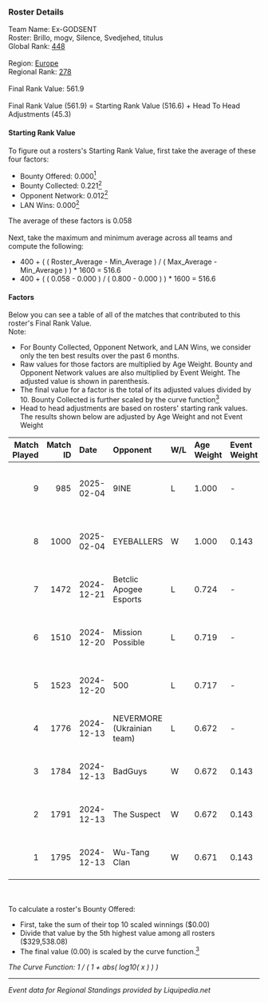 ### Roster Details<br />
Team Name: Ex-GODSENT<br />
Roster: Brillo, mogv, Silence, Svedjehed, titulus<br />
Global Rank: [448](../standings_global.md)<br />
<br />
Region: [Europe]( ../standings_europe.md)<br />
Regional Rank: [278]( ../standings_europe.md)<br />
<br />
Final Rank Value:  561.9<br />
<br />
Final Rank Value (561.9) = Starting Rank Value (516.6) + Head To Head Adjustments (45.3)<br />

#### Starting Rank Value<br />
To figure out a rosters's Starting Rank Value, first take the average of these four factors:<br />
- Bounty Offered: 0.000[<sup>1</sup>](#table2)
- Bounty Collected: 0.221[<sup>2</sup>](#table1)
- Opponent Network: 0.012[<sup>2</sup>](#table1)
- LAN Wins: 0.000[<sup>2</sup>](#table1)

The average of these factors is 0.058<br />
<br />
Next, take the maximum and minimum average across all teams and compute the following:<br />
- 400 + ( ( Roster_Average - Min_Average ) / ( Max_Average - Min_Average ) ) * 1600 = 516.6
- 400 + ( ( 0.058 - 0.000 ) / ( 0.800 - 0.000 ) ) * 1600 = 516.6


#### Factors<br />
Below you can see a table of all of the matches that contributed to this roster's Final Rank Value.<br />
Note:<br />

- For Bounty Collected, Opponent Network, and LAN Wins, we consider only the ten best results over the past 6 months.
- Raw values for those factors are multiplied by Age Weight. Bounty and Opponent Network values are also multiplied by Event Weight. The adjusted value is shown in parenthesis.
- The final value for a factor is the total of its adjusted values divided by 10. Bounty Collected is further scaled by the curve function[<sup>3</sup>](#curveFunction)
- Head to head adjustments are based on rosters' starting rank values. The results shown below are adjusted by Age Weight and not Event Weight
<span id="table1"></span><br />


| Match Played | Match ID | Date       | Opponent                   | W/L | Age Weight | Event Weight | Bounty Collected | Opponent Network | LAN Wins  | H2H Adj. | Roster                                    |
| -: | -: | :- | :- | :- | :- | :- | :- | :- | :- | -: | :- |
|            9 |      985 | 2025-02-04 | 9INE                       | L   | 1.000      | -            | -                | -                | -         |    -3.24 | Brillo, mogv, Silence, Svedjehed, titulus |
|            8 |     1000 | 2025-02-04 | EYEBALLERS                 | W   | 1.000      | 0.143        | 0.019 (0.003)    | 0.350 (0.050)    | 0 (0.000) |    25.79 | Brillo, mogv, Silence, Svedjehed, titulus |
|            7 |     1472 | 2024-12-21 | Betclic Apogee Esports     | L   | 0.724      | -            | -                | -                | -         |    -3.25 | Brillo, mogv, Silence, TIM, tvs           |
|            6 |     1510 | 2024-12-20 | Mission Possible           | L   | 0.719      | -            | -                | -                | -         |   -11.40 | Brillo, mogv, robiin, Silence, tvs        |
|            5 |     1523 | 2024-12-20 | 500                        | L   | 0.717      | -            | -                | -                | -         |    -1.54 | Brillo, mogv, Silence, TIM, tvs           |
|            4 |     1776 | 2024-12-13 | NEVERMORE (Ukrainian team) | L   | 0.672      | -            | -                | -                | -         |    -3.56 | Brillo, mogv, Silence, TIM, tvs           |
|            3 |     1784 | 2024-12-13 | BadGuys                    | W   | 0.672      | 0.143        | 0.000 (0.000)    | 0.279 (0.027)    | 0 (0.000) |    12.33 | Brillo, mogv, Silence, TIM, tvs           |
|            2 |     1791 | 2024-12-13 | The Suspect                | W   | 0.672      | 0.143        | 0.003 (0.000)    | 0.216 (0.021)    | 0 (0.000) |    15.49 | Brillo, mogv, Silence, TIM, tvs           |
|            1 |     1795 | 2024-12-13 | Wu-Tang Clan               | W   | 0.671      | 0.143        | 0.001 (0.000)    | 0.216 (0.021)    | 0 (0.000) |    14.68 | Brillo, mogv, Silence, TIM, tvs           |

<br />
<span id="table2"></span><br />
To calculate a roster's Bounty Offered:<br />

- First, take the sum of their top 10 scaled winnings ($0.00)
- Divide that value by the 5th highest value among all rosters ($329,538.08)
- The final value (0.00) is scaled by the curve function.[<sup>3</sup>](#curveFunction)

<span id="curveFunction"></span>_The Curve Function: 1 / ( 1 + abs( log10( x ) ) )_<br />

---
_Event data for Regional Standings provided by Liquipedia.net_<br />

